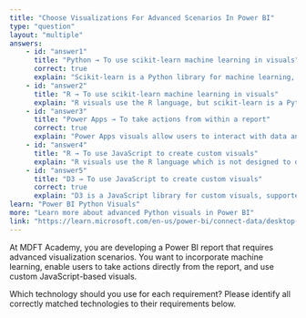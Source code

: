 ```yaml
---
title: "Choose Visualizations For Advanced Scenarios In Power BI"
type: "question"
layout: "multiple"
answers:
    - id: "answer1"
      title: "Python → To use scikit-learn machine learning in visuals"
      correct: true
      explain: "Scikit-learn is a Python library for machine learning, and Python visuals can use it in Power BI."
    - id: "answer2"
      title: "R → To use scikit-learn machine learning in visuals"
      explain: "R visuals use the R language, but scikit-learn is a Python library."
    - id: "answer3"
      title: "Power Apps → To take actions from within a report"
      correct: true
      explain: "Power Apps visuals allow users to interact with data and perform actions from within Power BI reports."
    - id: "answer4"
      title: "R → To use JavaScript to create custom visuals"
      explain: "R visuals use the R language which is not designed to display custom javascript visuals."
    - id: "answer5"
      title: "D3 → To use JavaScript to create custom visuals"
      correct: true
      explain: "D3 is a JavaScript library for custom visuals, supported in Power BI."
learn: "Power BI Python Visuals"
more: "Learn more about advanced Python visuals in Power BI"
link: "https://learn.microsoft.com/en-us/power-bi/connect-data/desktop-python-visuals"
---
```

At MDFT Academy, you are developing a Power BI report that requires advanced visualization scenarios. You want to incorporate machine learning, enable users to take actions directly from the report, and use custom JavaScript-based visuals.

Which technology should you use for each requirement? Please identify all correctly matched technologies to their requirements below.
